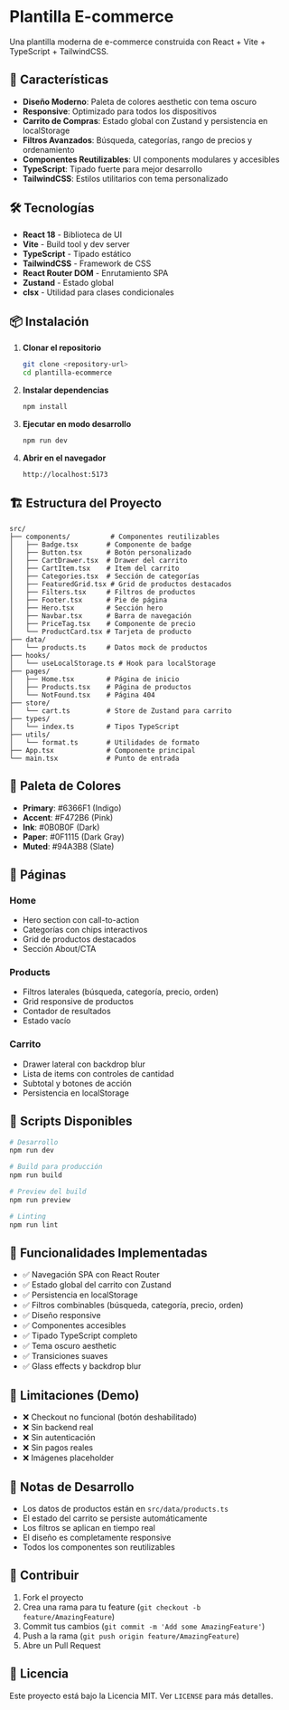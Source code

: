 # Plantilla E-commerce

Una plantilla moderna de e-commerce construida con React + Vite + TypeScript + TailwindCSS.

## 🚀 Características

- **Diseño Moderno**: Paleta de colores aesthetic con tema oscuro
- **Responsive**: Optimizado para todos los dispositivos
- **Carrito de Compras**: Estado global con Zustand y persistencia en localStorage
- **Filtros Avanzados**: Búsqueda, categorías, rango de precios y ordenamiento
- **Componentes Reutilizables**: UI components modulares y accesibles
- **TypeScript**: Tipado fuerte para mejor desarrollo
- **TailwindCSS**: Estilos utilitarios con tema personalizado

## 🛠️ Tecnologías

- **React 18** - Biblioteca de UI
- **Vite** - Build tool y dev server
- **TypeScript** - Tipado estático
- **TailwindCSS** - Framework de CSS
- **React Router DOM** - Enrutamiento SPA
- **Zustand** - Estado global
- **clsx** - Utilidad para clases condicionales

## 📦 Instalación

1. **Clonar el repositorio**
   ```bash
   git clone <repository-url>
   cd plantilla-ecommerce
   ```

2. **Instalar dependencias**
   ```bash
   npm install
   ```

3. **Ejecutar en modo desarrollo**
   ```bash
   npm run dev
   ```

4. **Abrir en el navegador**
   ```
   http://localhost:5173
   ```

## 🏗️ Estructura del Proyecto

```
src/
├── components/          # Componentes reutilizables
│   ├── Badge.tsx       # Componente de badge
│   ├── Button.tsx      # Botón personalizado
│   ├── CartDrawer.tsx  # Drawer del carrito
│   ├── CartItem.tsx    # Item del carrito
│   ├── Categories.tsx  # Sección de categorías
│   ├── FeaturedGrid.tsx # Grid de productos destacados
│   ├── Filters.tsx     # Filtros de productos
│   ├── Footer.tsx      # Pie de página
│   ├── Hero.tsx        # Sección hero
│   ├── Navbar.tsx      # Barra de navegación
│   ├── PriceTag.tsx    # Componente de precio
│   └── ProductCard.tsx # Tarjeta de producto
├── data/
│   └── products.ts     # Datos mock de productos
├── hooks/
│   └── useLocalStorage.ts # Hook para localStorage
├── pages/
│   ├── Home.tsx        # Página de inicio
│   ├── Products.tsx    # Página de productos
│   └── NotFound.tsx    # Página 404
├── store/
│   └── cart.ts         # Store de Zustand para carrito
├── types/
│   └── index.ts        # Tipos TypeScript
├── utils/
│   └── format.ts       # Utilidades de formato
├── App.tsx             # Componente principal
└── main.tsx            # Punto de entrada
```

## 🎨 Paleta de Colores

- **Primary**: #6366F1 (Indigo)
- **Accent**: #F472B6 (Pink)
- **Ink**: #0B0B0F (Dark)
- **Paper**: #0F1115 (Dark Gray)
- **Muted**: #94A3B8 (Slate)

## 📱 Páginas

### Home
- Hero section con call-to-action
- Categorías con chips interactivos
- Grid de productos destacados
- Sección About/CTA

### Products
- Filtros laterales (búsqueda, categoría, precio, orden)
- Grid responsive de productos
- Contador de resultados
- Estado vacío

### Carrito
- Drawer lateral con backdrop blur
- Lista de items con controles de cantidad
- Subtotal y botones de acción
- Persistencia en localStorage

## 🔧 Scripts Disponibles

```bash
# Desarrollo
npm run dev

# Build para producción
npm run build

# Preview del build
npm run preview

# Linting
npm run lint
```

## 🎯 Funcionalidades Implementadas

- ✅ Navegación SPA con React Router
- ✅ Estado global del carrito con Zustand
- ✅ Persistencia en localStorage
- ✅ Filtros combinables (búsqueda, categoría, precio, orden)
- ✅ Diseño responsive
- ✅ Componentes accesibles
- ✅ Tipado TypeScript completo
- ✅ Tema oscuro aesthetic
- ✅ Transiciones suaves
- ✅ Glass effects y backdrop blur

## 🚧 Limitaciones (Demo)

- ❌ Checkout no funcional (botón deshabilitado)
- ❌ Sin backend real
- ❌ Sin autenticación
- ❌ Sin pagos reales
- ❌ Imágenes placeholder

## 📝 Notas de Desarrollo

- Los datos de productos están en `src/data/products.ts`
- El estado del carrito se persiste automáticamente
- Los filtros se aplican en tiempo real
- El diseño es completamente responsive
- Todos los componentes son reutilizables

## 🤝 Contribuir

1. Fork el proyecto
2. Crea una rama para tu feature (`git checkout -b feature/AmazingFeature`)
3. Commit tus cambios (`git commit -m 'Add some AmazingFeature'`)
4. Push a la rama (`git push origin feature/AmazingFeature`)
5. Abre un Pull Request

## 📄 Licencia

Este proyecto está bajo la Licencia MIT. Ver `LICENSE` para más detalles.
